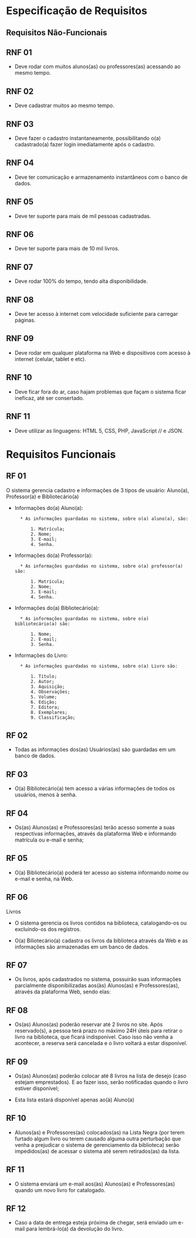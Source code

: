 # Especificação de Requisitos
## Requisitos Não-Funcionais

## RNF 01

-   Deve rodar com muitos alunos(as) ou professores(as) acessando ao mesmo tempo.

## RNF 02

-   Deve cadastrar muitos ao mesmo tempo.

## RNF 03

-   Deve fazer o cadastro instantaneamente, possibilitando o(a) cadastrado(a) fazer login imediatamente após o cadastro.

## RNF 04

-   Deve ter comunicação e armazenamento instantâneos com o banco de dados.

## RNF 05

-   Deve ter suporte para mais de mil pessoas cadastradas.

## RNF 06   

-   Deve ter suporte para mais de 10 mil livros.

## RNF 07

- Deve rodar 100% do tempo, tendo alta disponibilidade.

## RNF 08    

-   Deve ter acesso à internet com velocidade suficiente para carregar páginas.

## RNF 09    

-   Deve rodar em qualquer plataforma na Web e dispositivos com acesso à internet (celular, tablet e etc).

## RNF 10    

-   Deve ficar fora do ar, caso hajam problemas que façam o sistema ficar ineficaz, até ser consertado.

## RNF 11    

-   Deve utilizar as linguagens: HTML 5, CSS, PHP, JavaScript // e JSON.


# Requisitos Funcionais

## RF 01

O sistema gerencia cadastro e informações de 3 tipos de usuário: Aluno(a), Professor(a) e Bibliotecário(a)

+ Informações do(a) Aluno(a):

		* As informações guardadas no sistema, sobre o(a) aluno(a), são:

			1. Matrícula;
			2. Nome;     
			3. E-mail;
			4. Senha.

+ Informações do(a) Professor(a):

		* As informações guardadas no sistema, sobre o(a) professor(a) são:

			1. Matrícula;
			2. Nome;
			3. E-mail;
			4. Senha.

+ Informações do(a) Bibliotecário(a):

		* As informações guardadas no sistema, sobre o(a) bibliotecário(a) são:

			1. Nome;
			2. E-mail;
			3. Senha.

+ Informações do Livro:

		* As informações guardadas no sistema, sobre o(a) Livro são:

			1. Título;
			2. Autor;
			3. Aquisição;
			4. Observações;
			5. Volume;
			6. Edição;
			7. Editora;
			8. Exemplares;
			9. Classificação;

## RF 02

- Todas as informações dos(as) Usuários(as) são guardadas em um banco de dados.

## RF 03

- O(a) Bibliotecário(a) tem acesso a várias informações de todos os usuários, menos à senha.

## RF 04

- Os(as) Alunos(as) e Professores(as) terão acesso somente a suas respectivas informações, através da plataforma Web e informando matrícula ou e-mail e senha;

## RF 05

- O(a) Bibliotecário(a) poderá ter acesso ao sistema informando nome ou e-mail e senha, na Web.

## RF 06

Livros

- O sistema gerencia os livros contidos na biblioteca, catalogando-os ou excluindo-os dos registros.

+ O(a) Biliotecário(a) cadastra os livros da biblioteca através da Web e as informações são armazenadas em um banco de dados.

## RF 07

- Os livros, após cadastrados no sistema, possuirão suas informações parcialmente disponibilizadas aos(às) Alunos(as) e Professores(as), através da plataforma Web, sendo elas:

## RF 08

- Os(as) Alunos(as) poderão reservar até 2 livros no site. Após reservado(s), a pessoa terá prazo no máximo 24H úteis para retirar o livro na biblioteca, que ficará indisponível. Caso isso não venha a acontecer, a reserva será cancelada e o livro voltará a estar disponível.

## RF 09

- Os(as) Alunos(as) poderão colocar até 8 livros na lista de desejo (caso estejam emprestados). E ao fazer isso, serão notificadas quando o livro estiver disponível;

* Esta lista estará disponível apenas ao(à) Aluno(a)

## RF 10

- Alunos(as) e Professores(as) colocados(as) na Lista Negra (por terem furtado algum livro ou terem causado alguma outra perturbação que venha a prejudicar o sistema de gerenciamento da biblioteca) serão impedidos(as) de acessar o sistema até serem retirados(as) da lista.

## RF 11

- O sistema enviará um e-mail aos(às) Alunos(as) e Professores(as) quando um novo livro for catalogado.

## RF 12

- Caso a data de entrega esteja próxima de chegar, será enviado um e-mail para lembrá-lo(a) da devolução do livro.
